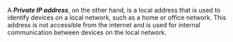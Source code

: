 
A ***Private IP address***, on the other hand, is a local address that is used to identify devices on a local network, such as a home or office network. This address is not accessible from the internet and is used for internal communication between devices on the local network.

